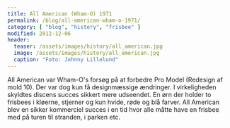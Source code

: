 ```yaml
---
title: All American (Wham-O) 1971
permalink: /blog/all-american-wham-o-1971/
category: [ "blog", "history", "frisbee" ]
modified: 2012-12-06
header:
  teaser: /assets/images/history/all_american.jpg
  image: /assets/images/history/all_american.jpg
  caption: "Foto: Johnny Lillelund"
---
```


All American var Wham-O's forsøg på at forbedre Pro Model (Redesign af mold 10). Der var dog kun få designmæssige ændringer. I virkeligheden skyldtes discens succes sikkert mere udseendet. En ørn der holder to frisbees i kløerne, stjerner og kun hvide, røde og blå farver. All American blev en sikker kommerciel succes i en tid hvor alle måtte have en frisbee med på turen til stranden, i parken etc.
